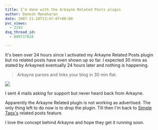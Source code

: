```yaml
---
title: I’m done with the Arkayne Related Posts plugin
author: Danesh Manoharan
date: 2007-11-28T13:47:07+00:00
pvc_views:
  - 3193
dsq_thread_id:
  - 889737628

---
```

It's been over 24 hours since I activated my Arkayne Related Posts plugin but no related posts have even shown up so far. I expected 30 mins as stated by Arkayned eventually 24 hours later and nothing is happening.

> Arkayne parses and links your blog in 30 min flat.

![][1] 

I sent 4 mails asking for support but never heard back from Arkayne.

Apparently the Arkayne Related plugin is not working as advertised. The only thing left to do now is to drop the plugin. Till then I'm back to [Simple Tags's][2] related posts feature.

I love the concept behind Arkayne and hope they get it running soon.

 [1]: http://img263.imageshack.us/img263/8481/arkayneerrorgb2.jpg
 [2]: http://wordpress.org/extend/plugins/simple-tags